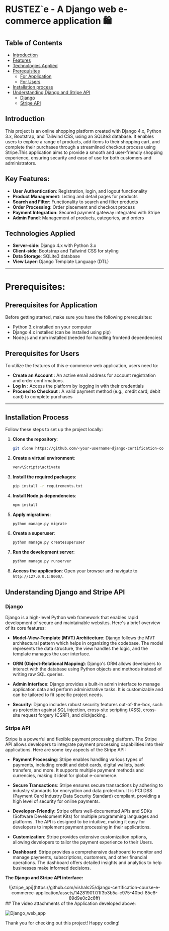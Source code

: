 # RUSTEZ`e - A Django web e-commerce application 🛍️

## Table of Contents

- [Introduction](#introduction)
- [Features](#key-features)
- [Technologies Applied](#technologies-applied)
- [Prerequisites](#prerequisites)
  - [For Application](#prerequisites-for-application)
  - [For Users](#prerequisites-for-users)
- [Installation process](#installation-process)
- [Understanding Django and Stripe API](#understanding-django-and-stripe-api)
  - [Django](#django)
  - [Stripe API](#stripe-api)

## Introduction

This project is an online shopping platform created with Django 4.x, Python 3.x, Bootstrap, and Tailwind CSS, using an SQLite3 database. It enables users to explore a range of products, add items to their shopping cart, and complete their purchases through a streamlined checkout process using Stripe.This application aims to provide a smooth and user-friendly shopping experience, ensuring security and ease of use for both customers and administrators.

## Key Features:

- **User Authentication**: Registration, login, and logout functionality
- **Product Management**: Listing and detail pages for products
- **Search and Filter**: Functionality to search and filter products
- **Order Processing**: Order placement and checkout process
- **Payment Integration**: Secured payment gateway integrated with Stripe
- **Admin Panel**: Management of products, categories, and orders

## Technologies Applied

- **Server-side**: Django 4.x with Python 3.x
- **Client-side**: Bootstrap and Tailwind CSS for styling
- **Data Storage**: SQLite3 database
- **View Layer**: Django Template Language (DTL)

---

# Prerequisites:

## Prerequisites for Application

Before getting started, make sure you have the following prerequisites:

- Python 3.x installed on your computer
- Django 4.x installed (can be installed using pip)
- Node.js and npm installed (needed for handling frontend dependencies)

## Prerequisites for Users

To utilize the features of this e-commerce web application, users need to:

- **Create an Account** : An active email address for account registration and order confirmations.
- **Log In** : Access the platform by logging in with their credentials
- **Proceed to Checkout** : A valid payment method (e.g., credit card, debit card) to complete purchases

---

## Installation Process

Follow these steps to set up the project locally:

1. **Clone the repository**:

   ```sh
   git clone https://github.com/<your-username>django-certification-course-e-commerce-application.git
   ```

2. **Create a virtual environment**:

   ```sh
   venv\Scripts\activate
   ```

3. **Install the required packages**:

   ```sh
   pip install -r requirements.txt
   ```

4. **Install Node.js dependencies**:

   ```sh
   npm install
   ```

5. **Apply migrations**:

   ```sh
   python manage.py migrate
   ```

6. **Create a superuser**:

   ```sh
   python manage.py createsuperuser
   ```

7. **Run the development server**:

   ```sh
   python manage.py runserver
   ```

8. **Access the application**:
   Open your browser and navigate to `http://127.0.0.1:8000/`.

## Understanding Django and Stripe API

### Django

Django is a high-level Python web framework that enables rapid development of secure and maintainable websites. Here's a brief overview of its core features:

- **Model-View-Template (MVT) Architecture**: Django follows the MVT architectural pattern which helps in organizing the codebase. The model represents the data structure, the view handles the logic, and the template manages the user interface.

- **ORM (Object-Relational Mapping)**: Django's ORM allows developers to interact with the database using Python objects and methods instead of writing raw SQL queries.
- **Admin Interface**: Django provides a built-in admin interface to manage application data and perform administrative tasks. It is customizable and can be tailored to fit specific project needs.

- **Security**: Django includes robust security features out-of-the-box, such as protection against SQL injection, cross-site scripting (XSS), cross-site request forgery (CSRF), and clickjacking.

### Stripe API

Stripe is a powerful and flexible payment processing platform. The Stripe API allows developers to integrate payment processing capabilities into their applications. Here are some key aspects of the Stripe API:

- **Payment Processing**: Stripe enables handling various types of payments, including credit and debit cards, digital wallets, bank transfers, and more. It supports multiple payment methods and currencies, making it ideal for global e-commerce.
- **Secure Transactions**: Stripe ensures secure transactions by adhering to industry standards for encryption and data protection. It is PCI DSS (Payment Card Industry Data Security Standard) compliant, providing a high level of security for online payments.

- **Developer-Friendly**: Stripe offers well-documented APIs and SDKs (Software Development Kits) for multiple programming languages and platforms. The API is designed to be intuitive, making it easy for developers to implement payment processing in their applications.

- **Customization**: Stripe provides extensive customization options, allowing developers to tailor the payment experience to their
  Users.
- **Dashboard**: Stripe provides a comprehensive dashboard to monitor and manage payments, subscriptions, customers, and other financial operations. The dashboard offers detailed insights and analytics to help businesses make informed decisions.

**The Django and Stripe API interface:**
<div align="center">
![stripe_api](https://github.com/vishals25/django-certification-course-e-commerce-application/assets/142819017/1f3b3b5a-c975-40bd-85c8-89d9e0c2c6ff)
</div>
## The video attachments of the Application developed above:

![Django_web_app](https://github.com/vishals25/django-certification-course-e-commerce-application/assets/142819017/9cad39c4-1e7a-46a4-959e-55affa71a9d3)

Thank you for checking out this project! Happy coding!

